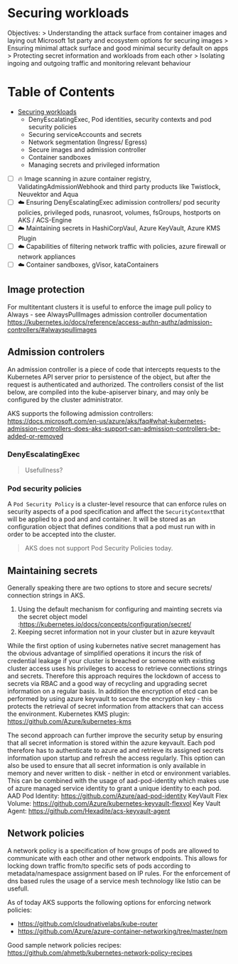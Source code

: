 # Securing workloads
Objectives:
    > Understanding the attack surface from container images and laying out Microsoft 1st party and ecosystem options for securing images
    > Ensuring minimal attack surface and good minimal security default on apps
    > Protecting secret information and workloads from each other
    > Isolating ingoing and outgoing traffic and monitoring relevant behaviour

Table of Contents
=================

*  [Securing workloads](./Security_securing_workloads.md)
    * DenyEscalatingExec, Pod identities, security contexts and pod security policies
    * Securing serviceAccounts and secrets
    * Network segmentation (Ingress/ Egress)
    * Secure images and admission controller
    * Container sandboxes
    * Managing secrets and privileged information

- [ ] :fire: Image scanning in azure container registry, ValidatingAdmissionWebhook and third party products like Twistlock, Neuvektor and Aqua
- [ ] :cloud: Ensuring DenyEscalatingExec adimission controllers/ pod security policies, privileged pods, runasroot, volumes, fsGroups, hostports on AKS / ACS-Engine
- [ ] :cloud: Maintaining secrets in HashiCorpVaul, Azure KeyVault, Azure KMS Plugin
- [ ] :cloud: Capabilities of filtering network traffic with policies, azure firewall or network appliances
- [ ] :cloud: Container sandboxes, gVisor, kataContainers

## Image protection

For multitentant clusters it is useful to enforce the image pull policy to Always - see AlwaysPullImages admission controller documentation https://kubernetes.io/docs/reference/access-authn-authz/admission-controllers/#alwayspullimages 

## Admission controlers

An admission controller is a piece of code that intercepts requests to the Kubernetes API server prior to persistence of the object, but after the request is authenticated and authorized. The controllers consist of the list below, are compiled into the kube-apiserver binary, and may only be configured by the cluster administrator. 

AKS supports the following admission controllers: https://docs.microsoft.com/en-us/azure/aks/faq#what-kubernetes-admission-controllers-does-aks-support-can-admission-controllers-be-added-or-removed

### DenyEscalatingExec 

> Usefullness?

### Pod security policies

A `Pod Security Policy` is a cluster-level resource that can enforce rules on security aspects of a pod specification and affect the `SecurityContext`that will be applied to a pod and and container. It will be stored as an configuration object that defines conditions that a pod must run with in order to be accepted into the cluster.

> AKS does not support Pod Security Policies today.

## Maintaining secrets

Generally speaking there are two options to store and secure secrets/ connection strings in AKS.
1. Using the default mechanism for configuring and mainting secrets via the secret object model :https://kubernetes.io/docs/concepts/configuration/secret/  
2. Keeping secret information not in your cluster but in azure keyvault

While the first option of using kubernetes native secret management has the obvious advantage of simplified operations it incurs the risk of credential leakage if your cluster is breached or someone with existing cluster access uses his privileges to access to retrieve connections strings and secrets. Therefore this approach requires the lockdown of access to secrets via RBAC and a good way of recycling and upgrading secret information on a regular basis. In addition the encryption of etcd can be performed by using azure keyvault to secure the encryption key - this protects the retrieval of secret information from attackers that can access the environment.
Kubernetes KMS plugin: https://github.com/Azure/kubernetes-kms 

The second approach can further improve the security setup by ensuring that all secret information is stored within the azure keyvault. Each pod therefore has to authenticate to azure ad and retrieve its assigned secrets information upon startup and refresh the access regularly. This option can also be used to ensure that all secret information is only available in memory and never written to disk - neither in etcd or environment variables. This can be combined with the usage of aad-pod-identity which makes use of azure managed service identity to grant a unique identity to each pod.
AAD Pod Identity: https://github.com/Azure/aad-pod-identity
KeyVault Flex Volume: https://github.com/Azure/kubernetes-keyvault-flexvol
Key Vault Agent: https://github.com/Hexadite/acs-keyvault-agent 

## Network policies

A network policy is a specification of how groups of pods are allowed to communicate with each other and other network endpoints.
This allows for locking down traffic from/to specific sets of pods according to metadata/namespace assignment based on IP rules. For the enforcement of dns based rules the usage of a service mesh technology like Istio can be usefull.

As of today AKS supports the following options for enforcing network policies:
- https://github.com/cloudnativelabs/kube-router
- https://github.com/Azure/azure-container-networking/tree/master/npm

Good sample network policies recipes: https://github.com/ahmetb/kubernetes-network-policy-recipes 
